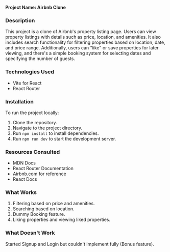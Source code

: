 **Project Name: Airbnb Clone**

### Description
This project is a clone of Airbnb's property listing page. Users can view property listings with details such as price, location, and amenities. It also includes search functionality for filtering properties based on location, date, and price range. Additionally, users can "like" or save properties for later viewing, and there's a simple booking system for selecting dates and specifying the number of guests.

### Technologies Used
- Vite for React
- React Router

### Installation
To run the project locally:
1. Clone the repository.
2. Navigate to the project directory.
3. Run `npm install` to install dependencies.
4. Run `npm run dev` to start the development server.

### Resources Consulted
- MDN Docs
- React Router Documentation
- Airbnb.com for reference
- React Docs

### What Works
1. Filtering based on price and amenities.
2. Searching based on location.
3. Dummy Booking feature.
4. Liking properties and viewing liked properties.

### What Doesn't Work
Started Signup and Login but couldn't implement fully (Bonus feature).
